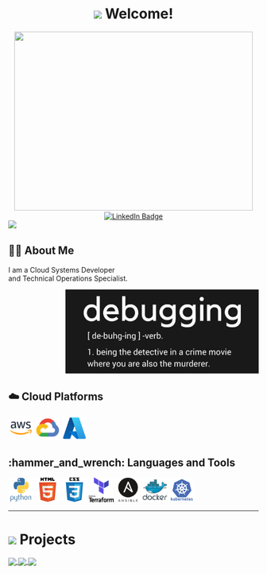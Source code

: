 
<h1>
  <div align="center">
  <img src="https://media.giphy.com/media/hvRJCLFzcasrR4ia7z/giphy.gif" width="30px"/> Welcome! 
  </div>
</h1>

<!--
**AlexBenavente/AlexBenavente** is a ✨ _special_ ✨ repository because its `README.md` (this file) appears on your GitHub profile.

Here are some ideas to get you started:

- 🔭 I’m currently working on ...
- 🌱 I’m currently learning ...
- 👯 I’m looking to collaborate on ...
- 🤔 I’m looking for help with ...
- 💬 Ask me about ...
- 📫 How to reach me: ...
- 😄 Pronouns: ...
- ⚡ Fun fact: ...
-->
<div align="center">
  <img src="https://media.giphy.com/media/dWesBcTLavkZuG35MI/giphy.gif" width="480" height="360"/>
</div>
<div id="badges" align="center">
  <a href="https://www.linkedin.com/in/alex-benavente-871010119/">
    <img src="https://img.shields.io/badge/LinkedIn-blue?style=for-the-badge&logo=linkedin&logoColor=white" alt="LinkedIn Badge"/>
  </a>
  
</div>

<img src="https://user-images.githubusercontent.com/73097560/115834477-dbab4500-a447-11eb-908a-139a6edaec5c.gif">

<h2>🧑‍💻 About Me</h2>
I am a Cloud Systems Developer<br />
and Technical Operations Specialist.
            
<p align="right">
<img src="https://github.com/AlexBenavente/Images/blob/main/debug.jpg" width="389" height="169"/>

                                                                        
<h2>☁️ Cloud Platforms</h2>
<p align="left">
<img src="https://raw.githubusercontent.com/github/explore/80688e429a7d4ef2fca1e82350fe8e3517d3494d/topics/aws/aws.png" alt="aws" width="50" height="50" />
<img src="https://raw.githubusercontent.com/devicons/devicon/master/icons/googlecloud/googlecloud-original.svg" alt="googlecloud" width="50" height="50" />
<img src="https://raw.githubusercontent.com/github/explore/80688e429a7d4ef2fca1e82350fe8e3517d3494d/topics/azure/azure.png" alt="azure" width="50" height="50" />

<h2>:hammer_and_wrench: Languages and Tools</h2>
<p align="left">
<img src="https://raw.githubusercontent.com/devicons/devicon/master/icons/python/python-original-wordmark.svg" alt="python" width="50" height="50" />
<img src="https://raw.githubusercontent.com/devicons/devicon/master/icons/html5/html5-original-wordmark.svg" alt="html5" width="50" height="50" />
<img src="https://raw.githubusercontent.com/devicons/devicon/master/icons/css3/css3-original-wordmark.svg" alt="css3" width="50" height="50" />
<img src="https://raw.githubusercontent.com/devicons/devicon/master/icons/terraform/terraform-original-wordmark.svg" alt="terraform" width="50" height="50" />
<img src="https://raw.githubusercontent.com/devicons/devicon/master/icons/ansible/ansible-plain-wordmark.svg" alt="ansible" width="50" height="50" />
<img src="https://raw.githubusercontent.com/devicons/devicon/master/icons/docker/docker-original-wordmark.svg" alt="Docker" width="50" height="50" />
<img src="https://raw.githubusercontent.com/devicons/devicon/master/icons/kubernetes/kubernetes-plain-wordmark.svg" alt="Kubernetes" width="50" height="50" />
  
---
  
<h1><img src = "https://media.giphy.com/media/v1.Y2lkPTc5MGI3NjExOWJiYzJhNjM4ZDVhZGQ3MzA4MzZjODQ5YTgwOGNkMDYwYTk2ZTBkZSZjdD1z/UVG0BN8TOMKkPOJS6e/giphy.gif" width = 32px> Projects</h1>

<a href="https://github.com/AlexBenavente/gitops-flux-dive">
  <img align="center" src="https://github-readme-stats-git-masterrstaa-rickstaa.vercel.app/api/pin?username=AlexBenavente&repo=gitops-flux-dive&theme=buefy" />
<a href="https://github.com/AlexBenavente/aws-terraform-ansible-elk">
  <img align="center" src="https://github-readme-stats-git-masterrstaa-rickstaa.vercel.app/api/pin?username=AlexBenavente&repo=aws-terraform-ansible-elk&theme=buefy" />  
<a href="https://github.com/AlexBenavente/health-checks">
  <img align="center" src="https://github-readme-stats-git-masterrstaa-rickstaa.vercel.app/api/pin?username=AlexBenavente&repo=health-checks&theme=buefy" /> 
  </a>
